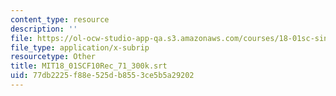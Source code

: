 ```yaml
---
content_type: resource
description: ''
file: https://ol-ocw-studio-app-qa.s3.amazonaws.com/courses/18-01sc-single-variable-calculus-fall-2010/77db2225f88e525db8553ce5b5a29202_MIT18_01SCF10Rec_71_300k.vtt
file_type: application/x-subrip
resourcetype: Other
title: MIT18_01SCF10Rec_71_300k.srt
uid: 77db2225-f88e-525d-b855-3ce5b5a29202
---
```

